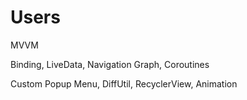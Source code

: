 # Users

MVVM

Binding, LiveData, Navigation Graph, Coroutines

Custom Popup Menu, DiffUtil, RecyclerView, Animation
